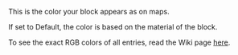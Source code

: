 This is the color your block appears as on maps. 

If set to Default, the color is based on the material of the block.

To see the exact RGB colors of all entries, read the Wiki page [here](https://mcreator.net/wiki/list-block-map-colors).
